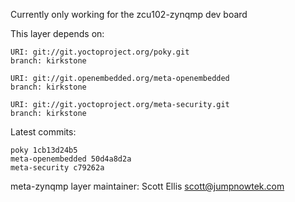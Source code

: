 Currently only working for the zcu102-zynqmp dev board

This layer depends on:

    URI: git://git.yoctoproject.org/poky.git
    branch: kirkstone

    URI: git://git.openembedded.org/meta-openembedded
    branch: kirkstone

    URI: git://git.yoctoproject.org/meta-security.git
    branch: kirkstone

Latest commits:

    poky 1cb13d24b5
    meta-openembedded 50d4a8d2a
    meta-security c79262a

meta-zynqmp layer maintainer: Scott Ellis <scott@jumpnowtek.com>
